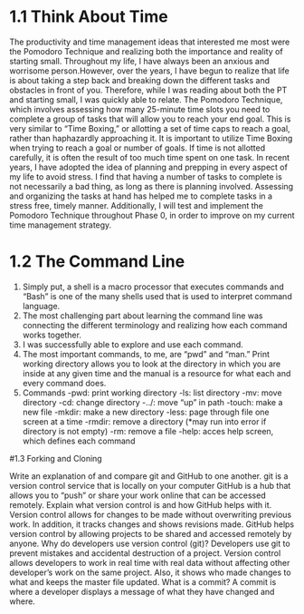 # 1.1 Think About Time

The productivity and time management ideas that interested me most were the Pomodoro Technique and realizing both the importance and reality of starting small. Throughout my life, I have always been an anxious and worrisome person.However, over the years, I have begun to realize that life is about taking a step back and breaking down the different tasks and obstacles in front of you. Therefore, while I was reading about both the PT and starting small, I was quickly able to relate. The Pomodoro Technique, which involves assessing how many 25-minute time slots you need to complete a group of tasks that will allow you to reach your end goal. This is very similar to “Time Boxing,” or allotting a set of time caps to reach a goal, rather than haphazardly approaching it. It is important to utilize Time Boxing when trying to reach a goal or number of goals. If time is not allotted carefully, it is often the result of too much time spent on one task. In recent years, I have adopted the idea of planning and prepping in every aspect of my life to avoid stress. I find that having a number of tasks to complete is not necessarily a bad thing, as long as there is planning involved. Assessing and organizing the tasks at hand has helped me to complete tasks in a stress free, timely manner. Additionally, I will test and implement the Pomodoro Technique throughout Phase 0, in order to improve on my current time management strategy.

# 1.2 The Command Line

1. Simply put, a shell is a macro processor that executes commands and “Bash” is one of the many shells used that is used to interpret command language.
3. The most challenging part about learning the command line was connecting the different terminology and realizing how each command works together.
3. I was successfully able to explore and use each command.
4. The most important commands, to me, are “pwd” and “man.” Print working directory allows you to look at the directory in which you are inside at any given time and the manual is a resource for what each and every command does.
5. Commands
	-pwd: print working directory
	-ls: list directory
	-mv: move directory
	-cd: change directory
	-../: move “up” in path
	-touch: make a new file
	-mkdir: make a new directory
	-less: page through file one screen at a time
	-rmdir: remove a directory (*may run into error if directory is not empty)
	-rm: remove a file
	-help: acces help screen, which defines each command

#1.3 Forking and Cloning

Write an explanation of and compare git and GitHub to one another.
	git is a version control service that is locally on your computer
	GitHub is a hub that allows you to “push” or share your work online that can be accessed remotely.
Explain what version control is and how GitHub helps with it.
	Version control allows for changes to be made without overwriting previous work. In addition, it tracks changes and shows revisions made. GitHub helps version control by allowing projects to be shared and accessed remotely by anyone.
Why do developers use version control (git)?
	Developers use git to prevent mistakes and accidental destruction of a project. Version control allows developers to work in real time with real data without affecting other developer’s work on the same project. Also, it shows who made changes to what and keeps the master file updated.
What is a commit?
	A commit is where a developer displays a message of what they have changed and where.
	



